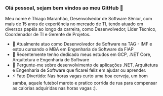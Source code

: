 ### Olá pessoal, sejam bem vindos ao meu GitHub 👋

Meu nome é Thiago Maranhão, Desenvolvedor de Software Sênior, com mais de 15 anos de experiência no mercado de TI, tendo atuado em diversos papéis ao longo da carreira, como Desenvolvedor, Líder Técnico, Coordenador de TI e Gerente de Projetos.

- 🔭 Atualmente atuo como Desenvolvedor de Software na TAG - IMF e estou cursando o MBA em Engenharia de Software da FIAP
- 🌱 Recentemente tenho dedicado meus estudos em GCP, .NET Core, Arquitetura e Engenharia de Software
- 💬 Pergunte-me sobre desenvolvimento de aplicações .NET, Arquitetura e Engenharia de Software que ficarei feliz em ajudar ou aprender.
- ⚡ Fato Divertido: Nas horas vagas curto uma boa cerveja, um bom samba, aquele futebol maroto e pratico corrida de rua para compensar as calorias adquiridas nas horas vagas :). 

<!--
**thiagofmaranhao/thiagofmaranhao** is a ✨ _special_ ✨ repository because its `README.md` (this file) appears on your GitHub profile.

Here are some ideas to get you started:

- 🔭 I’m currently working on ...
- 🌱 I’m currently learning ...
- 👯 I’m looking to collaborate on ...
- 🤔 I’m looking for help with ...
- 💬 Ask me about ...
- 📫 How to reach me: ...
- 😄 Pronouns: ...
- ⚡ Fun fact: ...
-->
